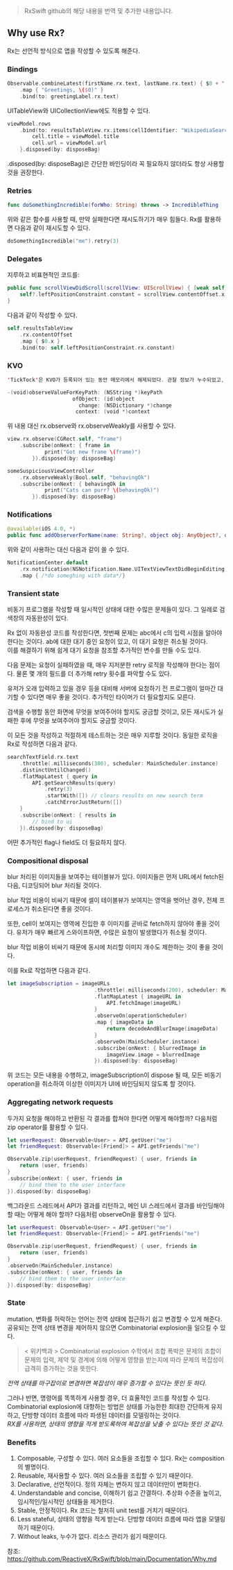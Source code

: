 > RxSwift github의 해당 내용을 번역 및 추가한 내용입니다.
  
## Why use Rx?  
Rx는 선언적 방식으로 앱을 작성할 수 있도록 해준다.  
  
  
### Bindings  
  
```swift
Observable.combineLatest(firstName.rx.text, lastName.rx.text) { $0 + " " + $1 }
	.map { "Greetings, \($0)" }
	.bind(to: greetingLabel.rx.text)
```  
  
UITableView와 UICollectionView에도 적용할 수 있다.  
  
```swift
viewModel.rows
	.bind(to: resultsTableView.rx.items(cellIdentifier: "WikipediaSearchCell", cellType: WikipediaSearchCell.self)) { (_, viewModel, cell) in
		cell.title = viewModel.title
		cell.url = viewModel.url
	}.disposed(by: disposeBag)
```  
  
.disposed(by: disposeBag)은 간단한 바인딩이라 꼭 필요하지 않더라도 항상 사용할 것을 권장한다.  
  
### Retries  
  
```swift
func doSomethingIncredible(forWho: String) throws -> IncredibleThing
```  
  
위와 같은 함수를 사용할 때, 만약 실패한다면 재시도하기가 매우 힘들다. Rx를 활용하면 다음과 같이 재시도할 수 있다.  
  
```swift
doSomethingIncredible("me").retry(3)
```  
  
  
### Delegates  
지루하고 비표현적인 코드를:  
  
```swift
public func scrollViewDidScroll(scrollView: UIScrollView) { [weak self]
	self?.leftPositionConstraint.constant = scrollView.contentOffset.x
}
```  
  
다음과 같이 작성할 수 있다.  
  
```swift
self.resultsTableView
	.rx.contentOffset
	.map { $0.x }
	.bind(to: self.leftPositionConstraint.rx.constant)
```  
  
  
### KVO  
  
```swift
'TickTock'은 KVO가 등록되어 있는 동안 메모리에서 해제되었다. 관찰 정보가 누수되었고, 다른 객체에 잘못 연결되었을 수 있다.  

-(void)observeValueForKeyPath: (NSString *)keyPath
					 ofObject: (id)object
					   change: (NSDictionary *)change
					  context: (void *)context
```  
  
위 내용 대신 rx.observe와 rx.observeWeakly를 사용할 수 있다.  
  
```swift
view.rx.observe(CGRect.self, "frame")
	.subscribe(onNext: { frame in
			print("Got new frame \(frame)")
		}).disposed(by: disposeBag)

someSuspiciousViewController
	.rx.observeWeakly(Bool.self, "behavingOk")
	.subscribe(onNext: { behavingOk in
			print("Cats can purr? \(behavingOk)")
		}).disposed(by: disposeBag)
```  
  
  
### Notifications  
  
```swift
@available(iOS 4.0, *)
public func addObserverForName(name: String?, object obj: AnyObject?, queue: NSOperationQueue?, usingBlock block: (NSNotification) -> Void) -> NSObjectProtocol
```  
  
위와 같이 사용하는 대신 다음과 같이 쓸 수 있다.  
  
```swift
NotificationCenter.default
	.rx.notification(NSNotification.Name.UITextViewTextDidBeginEditing, object: myTextView)
	.map { /*do someghing with data*/}
```  
  
  
### Transient state  
비동기 프로그램을 작성할 때 일시적인 상태에 대한 수많은 문제들이 있다. 그 일례로 검색창의 자동완성이 있다.  

Rx 없이 자동완성 코드를 작성한다면, 첫번째 문제는 abc에서 c의 입력 시점을 알아야한다는 것이다. ab에 대한 대기 중인 요청이 있고, 이 대기 요청은 취소될 것이다.  
이를 해결하기 위해 쉽게 대기 요청을 참조할 추가적인 변수를 만들 수도 있다.  
  
다음 문제는 요청이 실패하였을 때, 매우 지저분한 retry 로직을 작성해야 한다는 점이다. 물론 몇 개의 필드를 더 추가해 retry 횟수를 파악할 수도 있다.  
  
유저가 오래 입력하고 있을 경우 등을 대비해 서버에 요청하기 전 프로그램이 얼마간 대기할 수 있다면 매우 좋을 것이다. 추가적인 타이머가 더 필요할지도 모른다.  
  
검색을 수행할 동안 화면에 무엇을 보여주어야 할지도 궁금할 것이고, 모든 재시도가 실패한 후에 무엇을 보여주어야 할지도 궁금할 것이다.  
  
이 모든 것을 작성하고 적절하게 테스트하는 것은 매우 지루할 것이다. 동일한 로직을 Rx로 작성하면 다음과 같다.  
  
```swift
searchTextField.rx.text
	.throttle(.milliseconds(300), scheduler: MainScheduler.instance)
	.distinctUntilChanged()
	.flatMapLatest { query in
		API.getSearchResults(query)
			.retry(3)
			.startWith([]) // clears results on new search term
			.catchErrorJustReturn([])
	}
	.subscribe(onNext: { results in
		// bind to ui
	}).disposed(by: disposeBag)
```  
  
어떤 추가적인 flag나 field도 더 필요하지 않다.  
  
### Compositional disposal  
blur 처리된 이미지들을 보여주는 테이블뷰가 있다. 이미지들은 먼저 URL에서 fetch된 다음, 디코딩되어 blur 처리될 것이다.  
  
blur 작업 비용이 비싸기 때문에 셀이 테이블뷰가 보여지는 영역을 벗어난 경우, 전체 프로세스가 취소된다면 좋을 것이다.  
  
또한, cell이 보여지는 영역에 진입한 후 이미지를 곧바로 fetch하지 않아야 좋을 것이다. 유저가 매우 빠르게 스와이프하면, 수많은 요청이 발생했다가 취소될 것이다.  
  
blur 작업 비용이 비싸기 때문에 동시에 처리할 이미지 개수도 제한하는 것이 좋을 것이다.  
  
이를 Rx로 작업하면 다음과 같다.  
  
```swift
let imageSubscription = imageURLs
							.throttle(.milliseconds(200), scheduler: MainScheduler.instance)
							.flatMapLatest { imageURL in
								API.fetchImage(imageURL)
							}
							.observeOn(operationScheduler)
							.map { imageData in
								return decodeAndBlurImage(imageData)
							}
							.observeOn(MainScheduler.instance)
							.subscribe(onNext: { blurredImage in
								imageView.image = blurredImage
							}).disposed(by: disposeBag)
```  
  
위 코드는 모든 내용을 수행하고, imageSubscription이 dispose 될 때, 모든 비동기 operation을 취소하여 이상한 이미지가 UI에 바인딩되지 않도록 할 것이다.  
  
### Aggregating network requests  
두가지 요청을 해야하고 반환된 각 결과를 합쳐야 한다면 어떻게 해야할까? 다음처럼 zip operator를 활용할 수 있다.  
  
```swift
let userRequest: Observable<User> = API.getUser("me")
let friendRequest: Observable<[Friend]> = API.getFriends("me")

Observable.zip(userRequest, friendRequest) { user, friends in
	return (user, friends)
}
.subscribe(onNext: { user, friends in
	// bind them to the user interface
}).disposed(by: disposeBag)
```  
  
백그라운드 스레드에서 API가 결과를 리턴하고, 메인 UI 스레드에서 결과를 바인딩해야할 때는 어떻게 해야 할까? 다음처럼 observeOn을 활용할 수 있다.  
  
```swift
let userRequest: Observable<User> = API.getUser("me")
let friendRequest: Observable<[Friend]> = API.getFriends("me")

Observable.zip(userRequest, friendRequest) { user, friends in
	return (user, friends)
}
.observeOn(MainScheduler.instance)
.subscribe(onNext: { user, friends in
	// bind them to the user interface
}).disposed(by: disposeBag)
```  
  
  
### State  
mutation, 변화를 허락하는 언어는 전역 상태에 접근하기 쉽고 변경할 수 있게 해준다. 
공유되는 전역 상태 변경을 제어하지 않으면 Combinatorial explosion을 일으킬 수 있다.  
> < 위키백과 >
> Combinatorial explosion 
> 수학에서 조합 폭박은 문제의 조합이 문제의 입력, 제약 및 경계에 의해 어떻게 영향을 받는지에 따라 문제의 복잡성이 급격히 증가하는 것을 뜻한다.

*전역 상태를 마구잡이로 변경하면 복잡성이 매우 증가할 수 있다는 뜻인 듯 하다.*  
  
그러나 반면, 명령어를 똑똑하게 사용할 경우, 더 효율적인 코드를 작성할 수 있다.  
Combinatorial explosion에 대항하는 방법은 상태를 가능한한 최대한 간단하게 유지하고, 단방향 데이터 흐름에 따라 파생된 데이터를 모델링하는 것이다.  
*RX를 사용하면, 상태의 영향을 적게 받도록하여 복잡성을 낮출 수 있다는 뜻인 것 같다.*  
  
### Benefits  
1. Composable, 구성할 수 있다. 여러 요소들을 조립할 수 있다. Rx는 composition의 별명이다.  
2. Reusable, 재사용할 수 있다. 여러 요소들을 조립할 수 있기 때문이다.  
3. Declarative, 선언적이다. 정의 자체는 변하지 않고 데이터만이 변화한다.  
4. Understandable and concise, 이해하기 쉽고 간결하다. 추상화 수준을 높이고, 임시적인/일시적인 상태들을 제거한다.  
5. Stable, 안정적이다. Rx 코드는 철저히 unit test를 거치기 때문이다.  
6. Less stateful, 상태의 영향을 적게 받는다. 단방향 데이터 흐름에 따라 앱을 모델링하기 때문이다.  
7. Without leaks, 누수가 없다. 리소스 관리가 쉽기 때문이다.  
  
  
  
참조: https://github.com/ReactiveX/RxSwift/blob/main/Documentation/Why.md  